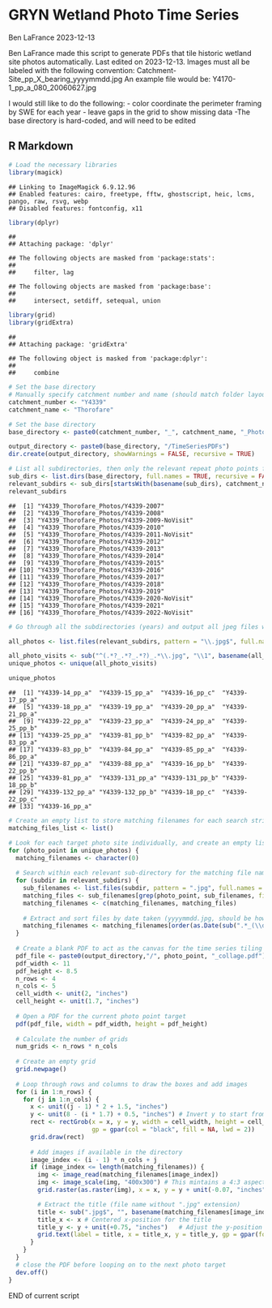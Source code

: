 GRYN Wetland Photo Time Series
================
Ben LaFrance
2023-12-13

Ben LaFrance made this script to generate PDFs that tile historic
wetland site photos automatically. Last edited on 2023-12-13. Images
must all be labeled with the following convention:
Catchment-Site_pp_X_bearing_yyyymmdd.jpg An example file would be:
Y4170-1_pp_a_080_20060627.jpg

I would still like to do the following: 
     - color coordinate the perimeter framing by SWE for each year 
     - leave gaps in the grid to show missing data
     -The base directory is hard-coded, and will need to be edited

## R Markdown

``` r
# Load the necessary libraries
library(magick)
```

    ## Linking to ImageMagick 6.9.12.96
    ## Enabled features: cairo, freetype, fftw, ghostscript, heic, lcms, pango, raw, rsvg, webp
    ## Disabled features: fontconfig, x11

``` r
library(dplyr)
```

    ## 
    ## Attaching package: 'dplyr'

    ## The following objects are masked from 'package:stats':
    ## 
    ##     filter, lag

    ## The following objects are masked from 'package:base':
    ## 
    ##     intersect, setdiff, setequal, union

``` r
library(grid)
library(gridExtra)
```

    ## 
    ## Attaching package: 'gridExtra'

    ## The following object is masked from 'package:dplyr':
    ## 
    ##     combine

``` r
# Set the base directory
# Manually specify catchment number and name (should match folder layout)
catchment_number <- "Y4339"
catchment_name <- "Thorofare"

# Set the base directory
base_directory <- paste0(catchment_number, "_", catchment_name, "_Photos")

output_directory <- paste0(base_directory, "/TimeSeriesPDFs")
dir.create(output_directory, showWarnings = FALSE, recursive = TRUE)

# List all subdirectories, then only the relevant repeat photo points folders
sub_dirs <- list.dirs(base_directory, full.names = TRUE, recursive = FALSE )
relevant_subdirs <- sub_dirs[startsWith(basename(sub_dirs), catchment_number)]
relevant_subdirs 
```

    ##  [1] "Y4339_Thorofare_Photos/Y4339-2007"        
    ##  [2] "Y4339_Thorofare_Photos/Y4339-2008"        
    ##  [3] "Y4339_Thorofare_Photos/Y4339-2009-NoVisit"
    ##  [4] "Y4339_Thorofare_Photos/Y4339-2010"        
    ##  [5] "Y4339_Thorofare_Photos/Y4339-2011-NoVisit"
    ##  [6] "Y4339_Thorofare_Photos/Y4339-2012"        
    ##  [7] "Y4339_Thorofare_Photos/Y4339-2013"        
    ##  [8] "Y4339_Thorofare_Photos/Y4339-2014"        
    ##  [9] "Y4339_Thorofare_Photos/Y4339-2015"        
    ## [10] "Y4339_Thorofare_Photos/Y4339-2016"        
    ## [11] "Y4339_Thorofare_Photos/Y4339-2017"        
    ## [12] "Y4339_Thorofare_Photos/Y4339-2018"        
    ## [13] "Y4339_Thorofare_Photos/Y4339-2019"        
    ## [14] "Y4339_Thorofare_Photos/Y4339-2020-NoVisit"
    ## [15] "Y4339_Thorofare_Photos/Y4339-2021"        
    ## [16] "Y4339_Thorofare_Photos/Y4339-2022-NoVisit"

``` r
# Go through all the subdirectories (years) and output all jpeg files within them

all_photos <- list.files(relevant_subdirs, pattern = "\\.jpg$", full.names = TRUE)

all_photo_visits <- sub("^(.*?_.*?_.*?)_.*\\.jpg", "\\1", basename(all_photos))
unique_photos <- unique(all_photo_visits)

unique_photos
```

    ##  [1] "Y4339-14_pp_a"  "Y4339-15_pp_a"  "Y4339-16_pp_c"  "Y4339-17_pp_a" 
    ##  [5] "Y4339-18_pp_a"  "Y4339-19_pp_a"  "Y4339-20_pp_a"  "Y4339-21_pp_a" 
    ##  [9] "Y4339-22_pp_a"  "Y4339-23_pp_a"  "Y4339-24_pp_a"  "Y4339-25_pp_b" 
    ## [13] "Y4339-25_pp_a"  "Y4339-81_pp_b"  "Y4339-82_pp_a"  "Y4339-83_pp_a" 
    ## [17] "Y4339-83_pp_b"  "Y4339-84_pp_a"  "Y4339-85_pp_a"  "Y4339-86_pp_a" 
    ## [21] "Y4339-87_pp_a"  "Y4339-88_pp_a"  "Y4339-16_pp_b"  "Y4339-22_pp_b" 
    ## [25] "Y4339-81_pp_a"  "Y4339-131_pp_a" "Y4339-131_pp_b" "Y4339-18_pp_b" 
    ## [29] "Y4339-132_pp_a" "Y4339-132_pp_b" "Y4339-18_pp_c"  "Y4339-22_pp_c" 
    ## [33] "Y4339-16_pp_a"

``` r
# Create an empty list to store matching filenames for each search string
matching_files_list <- list()

# Look for each target photo site individually, and create an empty list of matching file names
for (photo_point in unique_photos) {
  matching_filenames <- character(0)
  
  # Search within each relevant sub-directory for the matching file names
  for (subdir in relevant_subdirs) {
    sub_filenames <- list.files(subdir, pattern = ".jpg", full.names = TRUE)
    matching_files <- sub_filenames[grep(photo_point, sub_filenames, fixed = TRUE)]
    matching_filenames <- c(matching_filenames, matching_files)
    
    # Extract and sort files by date taken (yyyymmdd.jpg, should be how all the files end)
    matching_filenames <- matching_filenames[order(as.Date(sub(".*_(\\d{8})\\.jpg$", "\\1", matching_filenames), format = "%Y%m%d"), decreasing = FALSE)]
  }
  
  # Create a blank PDF to act as the canvas for the time series tiling
  pdf_file <- paste0(output_directory,"/", photo_point, "_collage.pdf")
  pdf_width <- 11
  pdf_height <- 8.5
  n_rows <- 4
  n_cols <- 5
  cell_width <- unit(2, "inches")
  cell_height <- unit(1.7, "inches")
  
  # Open a PDF for the current photo point target
  pdf(pdf_file, width = pdf_width, height = pdf_height)
  
  # Calculate the number of grids
  num_grids <- n_rows * n_cols
  
  # Create an empty grid
  grid.newpage()
  
  # Loop through rows and columns to draw the boxes and add images
  for (i in 1:n_rows) {
    for (j in 1:n_cols) {
      x <- unit((j - 1) * 2 + 1.5, "inches")
      y <- unit(8 - (i * 1.7) + 0.5, "inches") # Invert y to start from the top
      rect <- rectGrob(x = x, y = y, width = cell_width, height = cell_height,
                       gp = gpar(col = "black", fill = NA, lwd = 2))
      grid.draw(rect)
       
      # Add images if available in the directory
      image_index <- (i - 1) * n_cols + j
      if (image_index <= length(matching_filenames)) {
        img <- image_read(matching_filenames[image_index])
        img <- image_scale(img, "400x300") # This mintains a 4:3 aspect ratio. For speedy testing, set this to "4x3"
        grid.raster(as.raster(img), x = x, y = y + unit(-0.07, "inches"), width = cell_width / 1.05, height = cell_height / 1.15)

        # Extract the title (file name without ".jpg" extension)
        title <- sub(".jpg$", "", basename(matching_filenames[image_index]))
        title_x <- x # Centered x-position for the title
        title_y <- y + unit(+0.75, "inches")   # Adjust the y-position for the title
        grid.text(label = title, x = title_x, y = title_y, gp = gpar(fontsize = 7.5))
      }
    }
  }
  # close the PDF before looping on to the next photo target
  dev.off()
}
```

END of current script
